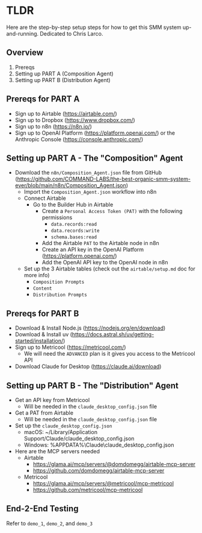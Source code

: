 # TLDR

Here are the step-by-step setup steps for how to get this SMM system up-and-running. Dedicated to Chris Larco.

## Overview

1. Prereqs
2. Setting up PART A (Composition Agent)
3. Setting up PART B (Distribution Agent)

## Prereqs for PART A

- Sign up to Airtable (https://airtable.com/)
- Sign up to Dropbox (https://www.dropbox.com/)
- Sign up to n8n (https://n8n.io/)
- Sign up to OpenAI Platform (https://platform.openai.com/) or the Anthropic Console (https://console.anthropic.com/)

## Setting up PART A - The "Composition" Agent

- Download the `n8n/Composition_Agent.json` file from GitHub (https://github.com/COMMAND-LABS/the-best-organic-smm-system-ever/blob/main/n8n/Composition_Agent.json)
    - Import the `Composition_Agent.json` workflow into n8n
    - Connect Airtable
        - Go to the Builder Hub in Airtable
            - Create a `Personal Access Token (PAT)` with the following permissions
              - `data.records:read`
              - `data.records:write`
              - `schema.bases:read`
            - Add the Airtable `PAT` to the Airtable node in n8n
            - Create an API key in the OpenAI Platform (https://platform.openai.com/)
            - Add the OpenAI API key to the OpenAI node in n8n
    - Set up the 3 Airtable tables (check out the `airtable/setup.md` doc for more info)
      - `Composition Prompts`
      - `Content`
      - `Distribution Prompts`

## Prereqs for PART B

- Download & Install Node.js (https://nodejs.org/en/download)
- Download & Install uv (https://docs.astral.sh/uv/getting-started/installation/)
- Sign up to Metricool (https://metricool.com/)
  - We will need the `ADVANCED` plan is it gives you access to the Metricool API
- Download Claude for Desktop (https://claude.ai/download)

## Setting up PART B - The "Distribution" Agent

- Get an API key from Metricool
  - Will be needed in the `claude_desktop_config.json` file
- Get a PAT from Airtable
  - Will be needed in the `claude_desktop_config.json` file
- Set up the `claude_desktop_config.json`
  - macOS: ~/Library/Application Support/Claude/claude_desktop_config.json
  - Windows: %APPDATA%\Claude\claude_desktop_config.json
- Here are the MCP servers needed
  - Airtable
    - https://glama.ai/mcp/servers/@domdomegg/airtable-mcp-server
    - https://github.com/domdomegg/airtable-mcp-server
  - Metricool
    - https://glama.ai/mcp/servers/@metricool/mcp-metricool
    - https://github.com/metricool/mcp-metricool

## End-2-End Testing

Refer to `demo_1`, `demo_2`, and `demo_3`
